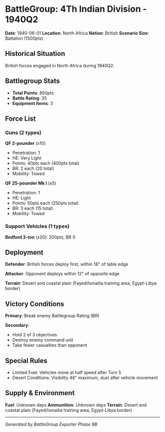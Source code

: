 # BattleGroup: 4Th Indian Division - 1940Q2

**Date**: 1940-06-01
**Location**: North Africa
**Nation**: British
**Scenario Size**: Battalion (1500pts)

## Historical Situation

British forces engaged in North Africa during 1940Q2.

## Battlegroup Stats

- **Total Points**: 850pts
- **Battle Rating**: 35
- **Equipment Items**: 3

## Force List

### Guns (2 types)

**QF 2-pounder** (x10)
- Penetration: 1
- HE: Very Light
- Points: 40pts each (400pts total)
- BR: 2 each (20 total)
- Mobility: Towed

**QF 25-pounder Mk I** (x5)
- Penetration: 1
- HE: Light
- Points: 50pts each (250pts total)
- BR: 3 each (15 total)
- Mobility: Towed

### Support Vehicles (1 types)

**Bedford 3-ton** (x20): 200pts, BR 0

## Deployment

**Defender**: British forces deploy first, within 18" of table edge

**Attacker**: Opponent deploys within 12" of opposite edge

**Terrain**: Desert and coastal plain (Fayed/Ismailia training area, Egypt-Libya border)

## Victory Conditions

**Primary**: Break enemy Battlegroup Rating (BR)

**Secondary**:
- Hold 2 of 3 objectives
- Destroy enemy command unit
- Take fewer casualties than opponent

## Special Rules

- Limited Fuel: Vehicles move at half speed after Turn 5
- Desert Conditions: Visibility 48" maximum, dust after vehicle movement

## Supply & Environment

**Fuel**: Unknown days
**Ammunition**: Unknown days
**Terrain**: Desert and coastal plain (Fayed/Ismailia training area, Egypt-Libya border)

---

*Generated by BattleGroup Exporter Phase 9B*
